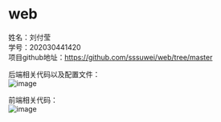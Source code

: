 # web
姓名：刘付莹  
学号：202030441420  
项目github地址：https://github.com/sssuwei/web/tree/master      
  
后端相关代码以及配置文件：  
![image](https://user-images.githubusercontent.com/77394493/221335278-50526697-58ec-4ec4-900c-bf75b5fe406b.png)  
  
  前端相关代码：  
  ![image](https://user-images.githubusercontent.com/77394493/221335313-e8fc046d-10d8-49db-b921-f5a4f2e3f6c8.png)  
    

